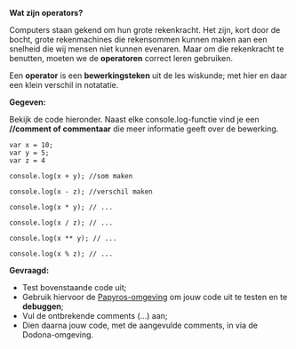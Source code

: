 **Wat zijn operators?**


Computers staan gekend om hun grote rekenkracht. Het zijn, kort door de bocht, grote rekenmachines die rekensommen kunnen
maken aan een snelheid die wij mensen niet kunnen evenaren. Maar om die rekenkracht te benutten, moeten we de **operatoren**
correct leren gebruiken. 

Een **operator** is een **bewerkingsteken** uit de les wiskunde; met hier en daar een klein verschil in notatatie.

**Gegeven:**

Bekijk de code hieronder. Naast elke console.log-functie vind je een **//comment of commentaar** die meer informatie geeft over de bewerking.


```
var x = 10;
var y = 5;
var z = 4

console.log(x + y); //som maken

console.log(x - z); //verschil maken

console.log(x * y); // ... 

console.log(x / z); // ... 

console.log(x ** y); // ... 

console.log(x % z); // ... 

```

**Gevraagd:**

* Test bovenstaande code uit; 
* Gebruik hiervoor de [Papyros-omgeving](https://papyros.dodona.be/?locale=nl&language=JavaScript) om jouw code uit te testen en te **debuggen**; 
* Vul de ontbrekende comments (...) aan; 
* Dien daarna jouw code, met de aangevulde comments, in via de Dodona-omgeving. 
